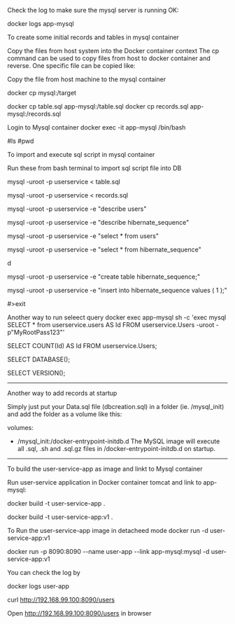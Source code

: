  

 
Check the log to make sure the mysql server is running OK:
 
docker logs app-mysql

 
 
 

 
To create some initial records and tables in mysql container
 
 
Copy the files from host system into the Docker container context
The cp command can be used to copy files from host to docker container and reverse.
One specific file can be copied like:

Copy the file from host machine to the mysql container

docker cp <local-file>  mysql:/target

docker cp table.sql app-mysql:/table.sql
docker cp records.sql app-mysql:/records.sql

 
 
 Login to Mysql container
 docker exec -it app-mysql /bin/bash
  
#ls
#pwd

To import and execute sql  script in mysql container

Run these from bash terminal to import sql script file into DB

mysql -uroot -p userservice < table.sql

mysql -uroot -p userservice < records.sql


mysql -uroot -p userservice -e "describe users"  

mysql -uroot -p userservice -e "describe hibernate_sequence"  

mysql -uroot -p userservice -e "select * from users"  

mysql -uroot -p userservice -e "select * from hibernate_sequence"  

 

 

d 

 

mysql -uroot -p userservice -e "create table hibernate_sequence;"

mysql -uroot -p userservice -e "insert into hibernate_sequence values ( 1 );"
 

 #>exit

Another way to run seleect query
docker exec app-mysql sh -c 'exec mysql SELECT * from userservice.users AS Id FROM userservice.Users -uroot -p"MyRootPass123"'

 

 

 
SELECT COUNT(Id) AS Id FROM userservice.Users;

SELECT DATABASE();

SELECT VERSION();

**************************

Another way to add records at startup

Simply just put your Data.sql file (dbcreation.sql) in a folder (ie. /mysql_init) and add the folder as a volume like this:

volumes:
  - /mysql_init:/docker-entrypoint-initdb.d
The MySQL image will execute all .sql, .sh and .sql.gz files in /docker-entrypoint-initdb.d on startup.

 

 
***************************************************************************************************

To build the user-service-app  as image and linkt to Mysql container

Run user-service application in Docker container tomcat and link to app-mysql:

  docker build -t user-service-app .

  docker build -t user-service-app:v1 .

  To Run the user-service-app image in detacheed mode
  docker run -d user-service-app:v1 

 
docker run -p 8090:8090 --name user-app --link app-mysql:mysql -d user-service-app:v1  

You can check the log by
 
docker logs user-app

curl http://192.168.99.100:8090/users
 

Open http://192.168.99.100:8090/users in browser  

